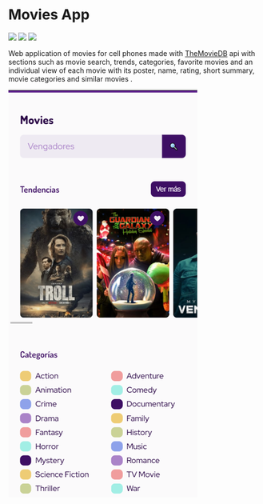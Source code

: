 # Movies App

![](https://img.shields.io/badge/HTML-%20-orange) ![](https://img.shields.io/badge/CSS-%20%20-blue) ![](https://img.shields.io/badge/JavaScript-%20-yellow)

Web application of movies for cell phones made with [TheMovieDB](https://developers.themoviedb.org/3/getting-started/introduction 'TheMovieDB') api with sections such as movie search, trends, categories, favorite movies and an individual view of each movie with its poster, name, rating, short summary, movie categories and similar movies .

![](./assets/imgs/movieApp.PNG)
